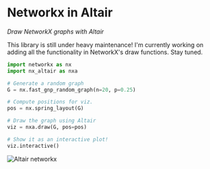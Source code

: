 # Networkx in Altair

*Draw NetworkX graphs with Altair*

This library is still under heavy maintenance! I'm currently working on adding
all the functionality in NetworkX's draw functions. Stay tuned.

```python
import networkx as nx
import nx_altair as nxa

# Generate a random graph
G = nx.fast_gnp_random_graph(n=20, p=0.25)

# Compute positions for viz.
pos = nx.spring_layout(G)

# Draw the graph using Altair
viz = nxa.draw(G, pos=pos)

# Show it as an interactive plot!
viz.interactive()
```

![Altair networkx](docs/_img/readme.png)
